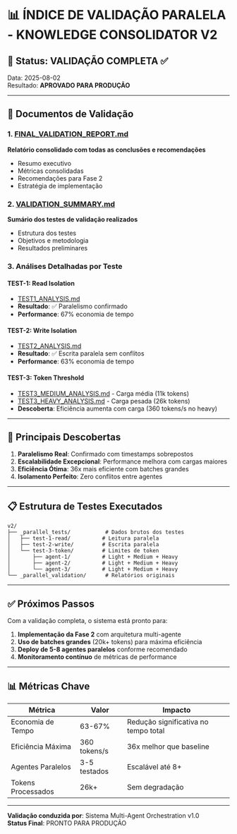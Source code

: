 # 📊 ÍNDICE DE VALIDAÇÃO PARALELA - KNOWLEDGE CONSOLIDATOR V2

## 🎯 Status: VALIDAÇÃO COMPLETA ✅

Data: 2025-08-02  
Resultado: **APROVADO PARA PRODUÇÃO**

---

## 📁 Documentos de Validação

### 1. [FINAL_VALIDATION_REPORT.md](./FINAL_VALIDATION_REPORT.md)
**Relatório consolidado com todas as conclusões e recomendações**
- Resumo executivo
- Métricas consolidadas  
- Recomendações para Fase 2
- Estratégia de implementação

### 2. [VALIDATION_SUMMARY.md](./VALIDATION_SUMMARY.md)
**Sumário dos testes de validação realizados**
- Estrutura dos testes
- Objetivos e metodologia
- Resultados preliminares

### 3. Análises Detalhadas por Teste

#### TEST-1: Read Isolation
- [TEST1_ANALYSIS.md](./TEST1_ANALYSIS.md)
- **Resultado**: ✅ Paralelismo confirmado
- **Performance**: 67% economia de tempo

#### TEST-2: Write Isolation  
- [TEST2_ANALYSIS.md](./TEST2_ANALYSIS.md)
- **Resultado**: ✅ Escrita paralela sem conflitos
- **Performance**: 63% economia de tempo

#### TEST-3: Token Threshold
- [TEST3_MEDIUM_ANALYSIS.md](./TEST3_MEDIUM_ANALYSIS.md) - Carga média (11k tokens)
- [TEST3_HEAVY_ANALYSIS.md](./TEST3_HEAVY_ANALYSIS.md) - Carga pesada (26k tokens)
- **Descoberta**: Eficiência aumenta com carga (360 tokens/s no heavy)

---

## 🚀 Principais Descobertas

1. **Paralelismo Real**: Confirmado com timestamps sobrepostos
2. **Escalabilidade Excepcional**: Performance melhora com cargas maiores
3. **Eficiência Ótima**: 36x mais eficiente com batches grandes
4. **Isolamento Perfeito**: Zero conflitos entre agentes

---

## 📋 Estrutura de Testes Executados

```
v2/
├── _parallel_tests/           # Dados brutos dos testes
│   ├── test-1-read/          # Leitura paralela
│   ├── test-2-write/         # Escrita paralela
│   └── test-3-token/         # Limites de token
│       ├── agent-1/          # Light + Medium + Heavy
│       ├── agent-2/          # Light + Medium + Heavy
│       └── agent-3/          # Light + Medium + Heavy
└── _parallel_validation/      # Relatórios originais
```

---

## ✅ Próximos Passos

Com a validação completa, o sistema está pronto para:

1. **Implementação da Fase 2** com arquitetura multi-agente
2. **Uso de batches grandes** (20k+ tokens) para máxima eficiência
3. **Deploy de 5-8 agentes paralelos** conforme recomendado
4. **Monitoramento contínuo** de métricas de performance

---

## 📊 Métricas Chave

| Métrica | Valor | Impacto |
|---------|-------|---------|
| Economia de Tempo | 63-67% | Redução significativa no tempo total |
| Eficiência Máxima | 360 tokens/s | 36x melhor que baseline |
| Agentes Paralelos | 3-5 testados | Escalável até 8+ |
| Tokens Processados | 26k+ | Sem degradação |

---

**Validação conduzida por**: Sistema Multi-Agent Orchestration v1.0  
**Status Final**: PRONTO PARA PRODUÇÃO